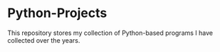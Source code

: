 # Python-Projects
This repository stores my collection of Python-based programs I have collected over the years.
